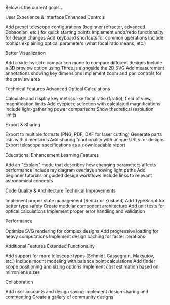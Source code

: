 Below is the current goals...

User Experience & Interface
Enhanced Controls

Add preset telescope configurations (beginner refractor, advanced Dobsonian, etc.) for quick starting points
Implement undo/redo functionality for design changes
Add keyboard shortcuts for common operations
Include tooltips explaining optical parameters (what focal ratio means, etc.)

Better Visualization

Add a side-by-side comparison mode to compare different designs
Include a 3D preview option using Three.js alongside the 2D SVG
Add measurement annotations showing key dimensions
Implement zoom and pan controls for the preview area

Technical Features
Advanced Optical Calculations

Calculate and display key metrics like focal ratio (f/ratio), field of view, magnification limits
Add eyepiece selection with calculated magnifications
Include light-gathering power comparisons
Show theoretical resolution limits

Export & Sharing

Export to multiple formats (PNG, PDF, DXF for laser cutting)
Generate parts lists with dimensions
Add sharing functionality with unique URLs for designs
Export telescope specifications as a downloadable report

Educational Enhancement
Learning Features

Add an "Explain" mode that describes how changing parameters affects performance
Include ray diagram overlays showing light paths
Add beginner tutorials or guided design workflows
Include links to relevant astronomical concepts

Code Quality & Architecture
Technical Improvements

Implement proper state management (Redux or Zustand)
Add TypeScript for better type safety
Create modular component architecture
Add unit tests for optical calculations
Implement proper error handling and validation

Performance

Optimize SVG rendering for complex designs
Add progressive loading for heavy computations
Implement design caching for faster iterations

Additional Features
Extended Functionality

Add support for more telescope types (Schmidt-Cassegrain, Maksutov, etc.)
Include mount modeling with balance point calculations
Add finder scope positioning and sizing options
Implement cost estimation based on mirror/lens sizes

Collaboration

Add user accounts and design saving
Implement design sharing and commenting
Create a gallery of community designs
